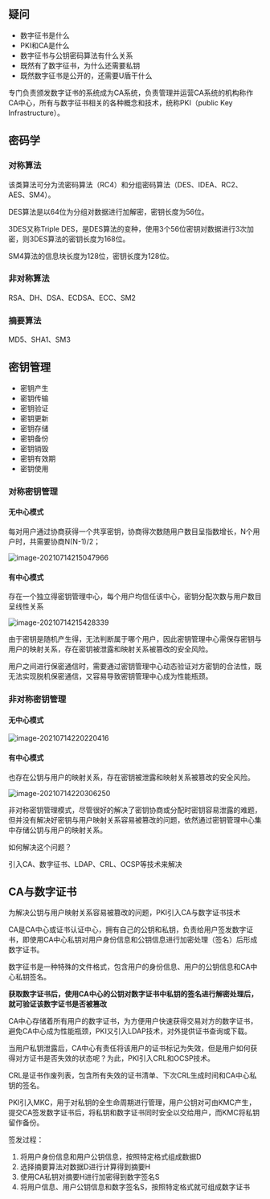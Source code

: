 ## 疑问

- 数字征书是什么
- PKI和CA是什么
- 数字征书与公钥密码算法有什么关系
- 既然有了数字征书，为什么还需要私钥
- 既然数字征书是公开的，还需要U盾干什么



专门负责颁发数字证书的系统成为CA系统，负责管理并运营CA系统的机构称作CA中心，所有与数字征书相关的各种概念和技术，统称PKI（public Key Infrastructure）。

## 密码学

### 对称算法

该类算法可分为流密码算法（RC4）和分组密码算法（DES、IDEA、RC2、AES、SM4）。

DES算法是以64位为分组对数据进行加解密，密钥长度为56位。

3DES又称Triple DES，是DES算法的变种，使用3个56位密钥对数据进行3次加密，则3DES算法的密钥长度为168位。

SM4算法的信息块长度为128位，密钥长度为128位。





### 非对称算法

RSA、DH、DSA、ECDSA、ECC、SM2

### 摘要算法

MD5、SHA1、SM3

## 密钥管理

 - 密钥产生
- 密钥传输
- 密钥验证
- 密钥更新
- 密钥存储
- 密钥备份
- 密钥销毁
- 密钥有效期
- 密钥使用

### 对称密钥管理

#### 无中心模式

每对用户通过协商获得一个共享密钥，协商得次数随用户数目呈指数增长，N个用户时，共需要协商N(N-1)/2；

![image-20210714215047966](\img\image-20210714215047966.png)



#### 有中心模式

存在一个独立得密钥管理中心，每个用户均信任该中心，密钥分配次数与用户数目呈线性关系

![image-20210714215428339](\img\image-20210714215428339.png)

由于密钥是随机产生得，无法判断属于哪个用户，因此密钥管理中心需保存密钥与用户的映射关系，存在密钥被泄露和映射关系被篡改的安全风险。

用户之间进行保密通信时，需要通过密钥管理中心动态验证对方密钥的合法性，既无法实现脱机保密通信，又容易导致密钥管理中心成为性能瓶颈。



### 非对称密钥管理

#### 无中心模式

![image-20210714220220416](\img\image-20210714220220416.png)

#### 有中心模式

也存在公钥与用户的映射关系，存在密钥被泄露和映射关系被篡改的安全风险。

![image-20210714220306250](\img\image-20210714220306250.png)

非对称密钥管理模式，尽管很好的解决了密钥协商或分配时密钥容易泄露的难题，但并没有解决好密钥与用户映射关系容易被篡改的问题，依然通过密钥管理中心集中存储公钥与用户的映射关系。

如何解决这个问题？

引入CA、数字征书、LDAP、CRL、OCSP等技术来解决



## CA与数字证书

为解决公钥与用户映射关系容易被篡改的问题，PKI引入CA与数字证书技术

CA是CA中心或证书认证中心，拥有自己的公钥和私钥，负责给用户签发数字证书，即使用CA中心私钥对用户身份信息和公钥信息进行加密处理（签名）后形成数字证书。

数字征书是一种特殊的文件格式，包含用户的身份信息、用户的公钥信息和CA中心私钥签名。

**获取数字证书后，使用CA中心的公钥对数字证书中私钥的签名进行解密处理后，就可验证该数字证书是否被篡改**

CA中心存储着所有用户的数字证书，为方便用户快速获得交易对方的数字证书，避免CA中心成为性能瓶颈，PKI又引入LDAP技术，对外提供证书查询或下载。

当用户私钥泄露后，CA中心有责任将该用户的证书标记为失效，但是用户如何获得对方证书是否失效的状态呢？为此，PKI引入CRL和OCSP技术。

CRL是证书作废列表，包含所有失效的证书清单、下次CRL生成时间和CA中心私钥的签名。

PKI引入MKC，用于对私钥的全生命周期进行管理，用户公钥对可由KMC产生，提交CA签发数字证书后，将私钥和数字证书同时安全以交给用户，而KMC将私钥留作备份。



签发过程：

1. 将用户身份信息和用户公钥信息，按照特定格式组成数据D
2. 选择摘要算法对数据D进行计算得到摘要H
3. 使用CA私钥对摘要H进行加密得到数字签名S
4. 将用户信息、用户公钥信息和数字签名S，按照特定格式就可组成数字证书





